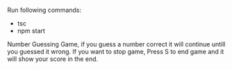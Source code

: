 Run following commands:

- tsc
- npm start

Number Guessing Game, if you guess a number correct it will continue untill you guessed it wrong.
If you want to stop game, Press S to end game and it will show your score in the end.